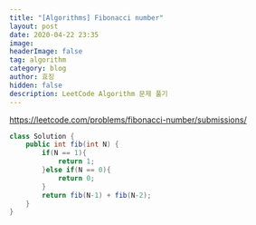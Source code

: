 ```yaml
---
title: "[Algorithms] Fibonacci number"
layout: post
date: 2020-04-22 23:35
image: 
headerImage: false
tag: algorithm
category: blog
author: 효징
hidden: false
description: LeetCode Algorithm 문제 풀기
---
```


https://leetcode.com/problems/fibonacci-number/submissions/

~~~java
class Solution {
    public int fib(int N) {
        if(N == 1){
            return 1;
        }else if(N == 0){
            return 0;
        }
        return fib(N-1) + fib(N-2);
    }
}
~~~